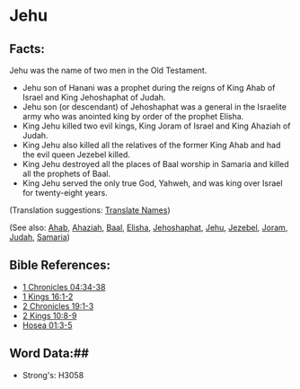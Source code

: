 # Jehu #

## Facts: ##

Jehu was the name of two men in the Old Testament.

* Jehu son of Hanani was a prophet during the reigns of King Ahab of Israel and King Jehoshaphat of Judah.
* Jehu son (or descendant) of Jehoshaphat was a general in the Israelite army who was anointed king by order of the prophet Elisha.
* King Jehu killed two evil kings,  King Joram of Israel and King Ahaziah of Judah.
* King Jehu also killed all the relatives of the former King Ahab and had the evil queen Jezebel killed.
* King Jehu destroyed all the places of Baal worship in Samaria and killed all the prophets of Baal.
* King Jehu served the only true God, Yahweh, and was king over Israel for twenty-eight years.

(Translation suggestions: [Translate Names](rc://en/ta/man/translate/translate-names))

(See also: [Ahab](ahab.md), [Ahaziah](ahaziah.md), [Baal](baal.md), [Elisha](elisha.md), [Jehoshaphat](jehoshaphat.md), [Jehu](../names/jehu.md), [Jezebel](jezebel.md), [Joram](joram.md), [Judah](kingdomofjudah.md), [Samaria](samaria.md))

## Bible References: ##

* [1 Chronicles 04:34-38](rc://en/tn/help/1ch/04/34)
* [1 Kings 16:1-2](rc://en/tn/help/1ki/16/01)
* [2 Chronicles 19:1-3](rc://en/tn/help/2ch/19/01)
* [2 Kings 10:8-9](rc://en/tn/help/2ki/10/08)
* [Hosea 01:3-5](rc://en/tn/help/hos/01/03)

## Word Data:##

* Strong's: H3058
